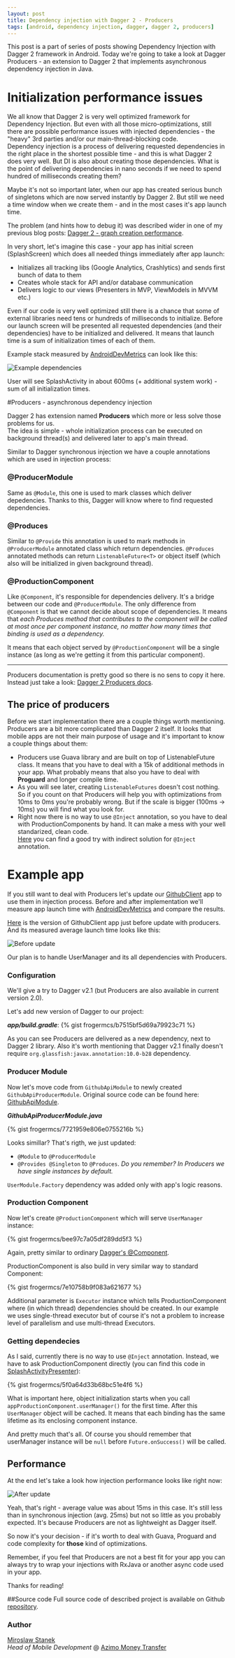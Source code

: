 ```yaml
---
layout: post
title: Dependency injection with Dagger 2 - Producers
tags: [android, dependency injection, dagger, dagger 2, producers]
---
```


This post is a part of series of posts showing Dependency Injection with Dagger 2 framework in Android. Today we're going to take a look at Dagger Producers - an extension to Dagger 2 that implements asynchronous dependency injection in Java.

# Initialization performance issues

We all know that Dagger 2 is very well optimized framework for Dependency Injection. But even with all those micro-optimizations, still there are possible performance issues with injected dependencies - the "heavy" 3rd parties and/or our main-thread-blocking code.  
Dependency injection is a process of delivering requested dependencies in the right place in the shortest possible time - and this is what Dagger 2 does very well. But DI is also about creating those dependencies. What is the point of delivering dependencies in nano seconds if we need to spend hundred of milliseconds creating them?

Maybe it's not so important later, when our app has created serious bunch of singletons which are now served instantly by Dagger 2. But still we need a time window when we create them - and in the most cases it's app launch time.

The problem (and hints how to debug it) was described wider in one of my previous blog posts: [Dagger 2 - graph creation performance](http://frogermcs.github.io/dagger-graph-creation-performance/).

In very short, let's imagine this case - your app has initial screen (SplashScreen) which does all needed things immediately after app launch:
* Initializes all tracking libs (Google Analytics, Crashlytics) and sends first bunch of data to them
* Creates whole stack for API and/or database communication
* Delivers logic to our views (Presenters in MVP, ViewModels in MVVM etc.) 

Even if our code is very well optimized still there is a chance that some of external libraries need tens or hundreds of milliseconds to initialize. Before our launch screen will be presented all requested dependencies (and their dependencies) have to be initialized and delivered. It means that launch time is a sum of initialization times of each of them.

Example stack measured by [AndroidDevMetrics](https://github.com/frogermcs/androiddevmetrics) can look like this:

![Example dependencies](/images/24/example_dependencies.png "Example dependencies")

User will see SplashActivity in about 600ms (+ additional system work) - sum of all initialization times. 

#Producers - asynchronous dependency injection

Dagger 2 has extension named **Producers** which more or less solve those problems for us.  
The idea is simple - whole initialization process can be executed on background thread(s) and delivered later to app's main thread.

Similar to Dagger synchronous injection we have a couple annotations which are used in injection process:

### @ProducerModule
Same as `@Module`, this one is used to mark classes which deliver depedencies.  Thanks to this, Dagger will know where to find requested dependencies.

### @Produces
Similar to `@Provide` this annotation is used to mark methods in `@ProducerModule` annotated class which return dependencies. `@Produces` annotated methods can return `ListenableFuture<T>` or object itself (which also will be initialized in given background thread).

### @ProductionComponent
Like `@Component`, it's responsible for dependencies delivery. It's a bridge between our code and `@ProducerModule`. The only difference from `@Component`  is that we cannot decide about scope of dependencies. It means that *each Produces method that contributes to the component will be called at most once per component instance, no matter how many times that binding is used as a dependency.*

It means that each object served by `@ProductionComponent` will be a single instance (as long as we're getting it from this particular component).

---

Producers documentation is pretty good so there is no sens to copy it here. Instead just take a look: [Dagger 2 Producers docs](http://google.github.io/dagger/producers.html).  

## The price of producers
Before we start implementation there are a couple things worth mentioning. Producers are a bit more complicated than Dagger 2 itself. It looks that mobile apps are not their main purpose of usage and it's important to know a couple things about them:
* Producers use Guava library and are built on top of ListenableFuture class. It means that you have to deal with a 15k of additional methods in your app. What probably means that also you have to deal with **Proguard** and longer compile time.
* As you will see later, creating `ListenableFutures` doesn't cost nothing. So if you count on that Producers will help you with optimizations from 10ms to 0ms you're probably wrong. But if the scale is bigger (100ms -> 10ms) you will find what you look for.
* Right now there is no way to use `@Inject` annotation, so you have to deal with ProductionComponents by hand. It can make a mess with your well standarized, clean code.  
[Here](http://stackoverflow.com/questions/35617378/injects-after-produces) you can find a good try with indirect solution for `@Inject` annotation.

# Example app

If you still want to deal with Producers let's update our [GithubClient](https://github.com/frogermcs/GithubClient/) app to use them in injection process. Before and after implementation we'll measure app launch time with [AndroidDevMetrics](https://github.com/frogermcs/androiddevmetrics) and compare the results.

[Here](https://github.com/frogermcs/GithubClient/tree/1c14683691e0e7af17b26055a0fd041d4a7df424) is the version of GithubClient app just before update with producers. And its measured average launch time looks like this:

![Before update](/images/24/before_update.png "Before update")

Our plan is to handle UserManager and its all dependencies with Producers. 

### Configuration

We'll give a try to Dagger v2.1 (but Producers are also available in current version 2.0).

Let's add new version of Dagger to our project:

***app/build.gradle***:
{% gist frogermcs/b7515bf5d69a79923c71 %}

As you can see Producers are delivered as a new dependency, next to Dagger 2 library. Also it's worth mentioning that Dagger v2.1 finally doesn't require `org.glassfish:javax.annotation:10.0-b28` dependency.

### Producer Module

Now let's move code from `GithubApiModule` to newly created `GithubApiProducerModule`. Original source code can be found here: [GithubApiModule](https://github.com/frogermcs/GithubClient/blob/1c14683691e0e7af17b26055a0fd041d4a7df424/app/src/main/java/frogermcs/io/githubclient/data/api/GithubApiModule.java).

***GithubApiProducerModule.java***

{% gist frogermcs/7721959e806e0755216b %}

Looks simillar? That's rigth, we just updated:
* `@Module` to `@ProducerModule` 
* `@Provides @Singleton` to `@Produces`. 
*Do you remember? In Producers we have single instances by default.*

`UserModule.Factory` dependency was added only with app's logic reasons.

### Production Component

Now let's create `@ProductionComponent` which will serve `UserManager` instance:

{% gist frogermcs/bee97c7a05df289dd5f3 %}

Again, pretty similar to ordinary [Dagger's @Component](https://github.com/frogermcs/GithubClient/blob/master/app/src/main/java/frogermcs/io/githubclient/AppComponent.java).

ProductionComponent is also build in very similar way to standard Component:

{% gist frogermcs/7e10758b9f083a621677 %}

Additional parameter is `Executor` instance which tells ProductionComponent where (in which thread) dependencies should be created. In our example we uses single-thread executor but of course it's not a problem to increase level of parallelism and use multi-thread Executors.

### Getting dependecies

As I said, currently there is no way to use `@Inject` annotation. Instead, we have to ask ProductionComponent directly (you can find this code in [SplashActivityPresenter](https://github.com/frogermcs/GithubClient/blob/master/app/src/main/java/frogermcs/io/githubclient/ui/activity/presenter/SplashActivityPresenter.java)):

{% gist frogermcs/5f0a64d33b68bc51e4f6 %}

What is important here, object initialization starts when you call `appProductionComponent.userManager()` for the first time. After this `UserManager` object will be cached. It means that each binding has the same lifetime as its enclosing component instance.

And pretty much that's all. Of course you should remember that userManager instance will be `null` before `Future.onSuccess()` will be called.

## Performance

At the end let's take a look how injection performance looks like right now:

![After update](/images/24/after_update.png "After update")

Yeah, that's right - average value was about 15ms in this case. It's still less than in synchronous injection (avg. 25ms) but not so little as you probably expected. It's because Producers are not as lightweight as Dagger itself. 

So now it's your decision - if it's worth to deal with Guava, Proguard and code complexity for **those** kind of optimizations.

Remember, if you feel that Producers are not a best fit for your app you can always try to wrap your injections with RxJava or another async code used in your app. 

Thanks for reading!

##Source code
Full source code of described project is available on Github [repository].

### Author 

[Miroslaw Stanek]  
*Head of Mobile Development* @ [Azimo Money Transfer]

[Miroslaw Stanek]:http://about.me/froger_mcs
[Azimo Money Transfer]:https://azimo.com
[repository]:https://github.com/frogermcs/GithubClient